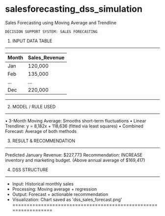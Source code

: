 # salesforecasting_dss_simulation
Sales Forecasting using Moving Average and Trendline

    DECISION SUPPORT SYSTEM: SALES FORECASTING
    
1. INPUT DATA TABLE
----------------------------------------------------
| Month | Sales_Revenue |
|-------|---------------|
| Jan   | 120,000       |
| Feb   | 135,000       |
| ...   | ...           |
| Dec   | 220,000       |
----------------------------------------------------

2. MODEL / RULE USED
----------------------------------------------------
• 3-Month Moving Average: Smooths short-term fluctuations
• Linear Trendline: y = 8,182x + 118,636 (fitted via least squares)
• Combined Forecast: Average of both methods

3. RESULT & RECOMMENDATION
----------------------------------------------------
Predicted January Revenue: $227,773
Recommendation: INCREASE inventory and marketing budget.
(Above annual average of $169,417)

4. DSS STRUCTURE
----------------------------------------------------
- Input: Historical monthly sales
- Processing: Moving average + regression
- Output: Forecast + actionable recommendation
- Visualization: Chart saved as 'dss_sales_forecast.png'
=================================================================
